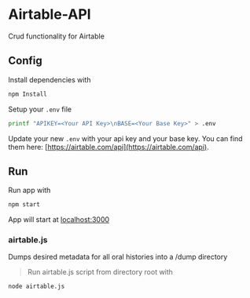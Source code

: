 # Airtable-API

Crud functionality for Airtable


## Config

Install dependencies with
```bash
npm Install
```

Setup your `.env` file
```bash
printf "APIKEY=<Your API Key>\nBASE=<Your Base Key>" > .env
```

Update your new `.env` with your api key and your base key. You can find them here: [https://airtable.com/api](https://airtable.com/api).

## Run

Run app with 
```bash
npm start
```
App will start at [localhost:3000](http://localhost:3000)



### airtable.js
Dumps desired metadata for all oral histories into a /dump directory
> Run airtable.js script from directory root with

```bash
node airtable.js
```